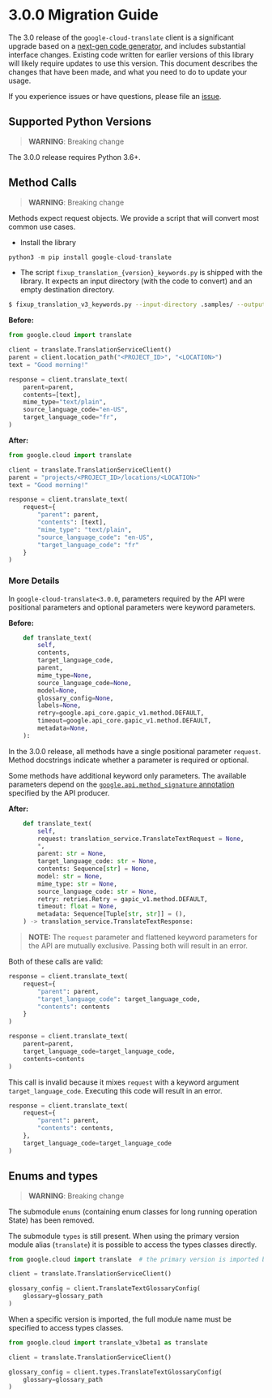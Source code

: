 # 3.0.0 Migration Guide

The 3.0 release of the `google-cloud-translate` client is a significant upgrade based on a [next-gen code generator](https://github.com/googleapis/gapic-generator-python), and includes substantial interface changes. Existing code written for earlier versions of this library will likely require updates to use this version. This document describes the changes that have been made, and what you need to do to update your usage.

If you experience issues or have questions, please file an [issue](https://github.com/googleapis/python-translate/issues).

## Supported Python Versions

> **WARNING**: Breaking change

The 3.0.0 release requires Python 3.6+.


## Method Calls

> **WARNING**: Breaking change

Methods expect request objects. We provide a script that will convert most common use cases.

* Install the library

```py
python3 -m pip install google-cloud-translate
```

* The script `fixup_translation_{version}_keywords.py` is shipped with the library. It expects
an input directory (with the code to convert) and an empty destination directory.

```sh
$ fixup_translation_v3_keywords.py --input-directory .samples/ --output-directory samples/
```

**Before:**
```py
from google.cloud import translate

client = translate.TranslationServiceClient()
parent = client.location_path("<PROJECT_ID>", "<LOCATION>")
text = "Good morning!"

response = client.translate_text(
    parent=parent,
    contents=[text],
    mime_type="text/plain",
    source_language_code="en-US",
    target_language_code="fr",
)
```


**After:**
```py
from google.cloud import translate

client = translate.TranslationServiceClient()
parent = "projects/<PROJECT_ID>/locations/<LOCATION>"
text = "Good morning!"

response = client.translate_text(
    request={
        "parent": parent,
        "contents": [text],
        "mime_type": "text/plain",
        "source_language_code": "en-US",
        "target_language_code": "fr"
    }
)
```

### More Details

In `google-cloud-translate<3.0.0`, parameters required by the API were positional parameters and optional parameters were keyword parameters.

**Before:**
```py
    def translate_text(
        self,
        contents,
        target_language_code,
        parent,
        mime_type=None,
        source_language_code=None,
        model=None,
        glossary_config=None,
        labels=None,
        retry=google.api_core.gapic_v1.method.DEFAULT,
        timeout=google.api_core.gapic_v1.method.DEFAULT,
        metadata=None,
    ):
```

In the 3.0.0 release, all methods have a single positional parameter `request`. Method docstrings indicate whether a parameter is required or optional.

Some methods have additional keyword only parameters. The available parameters depend on the [`google.api.method_signature` annotation](https://github.com/googleapis/googleapis/blob/master/google/cloud/translate/v3/translation_service.proto#L55) specified by the API producer.


**After:**
```py
    def translate_text(
        self,
        request: translation_service.TranslateTextRequest = None,
        *,
        parent: str = None,
        target_language_code: str = None,
        contents: Sequence[str] = None,
        model: str = None,
        mime_type: str = None,
        source_language_code: str = None,
        retry: retries.Retry = gapic_v1.method.DEFAULT,
        timeout: float = None,
        metadata: Sequence[Tuple[str, str]] = (),
    ) -> translation_service.TranslateTextResponse:
```

> **NOTE:** The `request` parameter and flattened keyword parameters for the API are mutually exclusive.
> Passing both will result in an error.


Both of these calls are valid:

```py
response = client.translate_text(
    request={
        "parent": parent,
        "target_language_code": target_language_code,
        "contents": contents
    }
)
```

```py
response = client.translate_text(
    parent=parent,
    target_language_code=target_language_code,
    contents=contents
)
```

This call is invalid because it mixes `request` with a keyword argument `target_language_code`. Executing this code
will result in an error.

```py
response = client.translate_text(
    request={
        "parent": parent,
        "contents": contents,
    },
    target_language_code=target_language_code
)
```



## Enums and types


> **WARNING**: Breaking change

The submodule `enums` (containing enum classes for long running operation State) has been removed.

The submodule `types` is still present. When using the primary version module alias (`translate`)
it is possible to access the types classes directly.

```py
from google.cloud import translate  # the primary version is imported by default

client = translate.TranslationServiceClient()

glossary_config = client.TranslateTextGlossaryConfig(
    glossary=glossary_path
)
```

When a specific version is imported, the full module name must be specified to access types classes.

```py
from google.cloud import translate_v3beta1 as translate

client = translate.TranslationServiceClient()

glossary_config = client.types.TranslateTextGlossaryConfig(
    glossary=glossary_path
)
```
